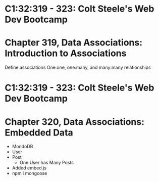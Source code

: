 # C1:32:319 - 323: Colt Steele's Web Dev Bootcamp
# Chapter 319, Data Associations: Introduction to Associations
   Define associations
   One:one, one:many, and many:many relationships

# C1:32:319 - 323: Colt Steele's Web Dev Bootcamp
# Chapter 320, Data Associations: Embedded Data
   - MondoDB
   - User
   - Post
      - One User has Many Posts
   - Added embed.js
   - npm i mongoose